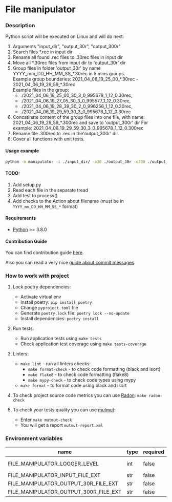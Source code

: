 # File manipulator

### Description
Python script will be executed on Linux and will do next:
1. Arguments "input_dir", "output_30r", "output_300r"
2. Search files *.rec in input dir
3. Rename all found .rec files to .30rec files in input dir
4. Move all *.30rec files from input dir to 'output_30r' dir
5. Group files in folder 'output_30r' by name YYYY_mm_DD_HH_MM_SS_\*.30rec in 5 mins groups.   
Example group boundaries: 2021_04_06_19_25_00_\*.30rec - 2021_04_06_19_29_59_\*.30rec     
Example files in the group: 
    - ./2021_04_06_19_25_00_30_3_0_995678_1_12_0.30rec, 
    - ./2021_04_06_19_27_05_30_3_0_995577_1_12_0.30rec, 
    - ./2021_04_06_19_28_39_30_2_0_996256_1_12_0.30rec, 
    - ./2021_04_06_19_29_59_30_3_0_995678_1_12_0.30rec
6. Concatinate content of the group files into one file, with name: 2021_04_06_19_29_59_*.300rec and save to 'output_300r' dir
For example: 2021_04_06_19_29_59_30_3_0_995678_1_12_0.300rec
7. Rename file .300rec to .rec in the'output_300r' dir.
8. Cover all functions with unit tests.


#### Usage example     
```bash
python -m manipulator -i ./input_dir/ -o30 ./output_30r -o300 ./output_300r
```


#### TODO:
1. Add setup.py
2. Read each file in the separate tread
3. Add test to process()
4. Add checks to the Action about filename (must be in `YYYY_mm_DD_HH_MM_SS_*` format)


#### Requirements

* [Python](https://www.python.org/) >= 3.8.0


#### Contribution Guide

You can find contribution guide [here](http://www.contribution-guide.org/).

Also you can read a very nice [guide about commit messages](https://m.habr.com/ru/post/416887/).

### How to work with project

1. Lock poetry dependencies:
    - Activate virtual env
    - Install poetry: `pip install poetry`
    - Change `pyproject.toml` file
    - Generate `poetry.lock` file: `poetry lock --no-update`
    - Install dependencies: `poetry install`
   
2. Run tests:
    - Run application tests using `make tests`
    - Check application test coverage using `make tests-coverage`

3. Linters:
    - `make lint` - run all linters checks:
        - `make format-check` - to check code formatting (black and isort)
        - `make flake8` - to check code formatting (flake8)
        - `make mypy-check` - to check code types using mypy
    - `make format` - to format code using black and isort

4. To check project source code metrics you can use [Radon](https://pypi.org/project/radon/): `make radon-check`

5. To check your tests quality you can use [mutmut](https://pypi.org/project/mutmut/): 
    - Enter `make mutmut-check`
    - You will get a report `mutmut-report.xml` 


### Environment variables

| name | type | required | default |
|------|------|----------|---------|
| FILE_MANIPULATOR_LOGGER_LEVEL | int | false | 20 (logging.INFO) |
| FILE_MANIPULATOR_INPUT_FILE_EXT | str | false | ".rec" |
| FILE_MANIPULATOR_OUTPUT_30R_FILE_EXT | str | false  | ".30rec" |
| FILE_MANIPULATOR_OUTPUT_300R_FILE_EXT | str | false  | ".300rec" |
